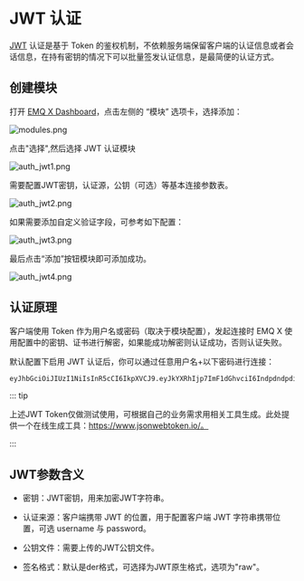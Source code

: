 # JWT 认证

[JWT](https://JWT.io/) 认证是基于 Token 的鉴权机制，不依赖服务端保留客户端的认证信息或者会话信息，在持有密钥的情况下可以批量签发认证信息，是最简便的认证方式。

## 创建模块

打开 [EMQ X Dashboard](http://127.0.0.1:18083/#/modules)，点击左侧的 “模块” 选项卡，选择添加：

![modules.png](http://dgiot-1253666439.cos.ap-shanghai-fsi.myqcloud.com/shuwa_tech/zh/backend/emqx/modules/assets/modules.png)

点击"选择",然后选择 JWT 认证模块

![auth_jwt1.png](http://dgiot-1253666439.cos.ap-shanghai-fsi.myqcloud.com/shuwa_tech/zh/backend/emqx/modules/assets/auth_jwt1.png)

需要配置JWT密钥，认证源，公钥（可选）等基本连接参数表。

![auth_jwt2.png](http://dgiot-1253666439.cos.ap-shanghai-fsi.myqcloud.com/shuwa_tech/zh/backend/emqx/modules/assets/auth_jwt2.png)

如果需要添加自定义验证字段，可参考如下配置：

![auth_jwt3.png](http://dgiot-1253666439.cos.ap-shanghai-fsi.myqcloud.com/shuwa_tech/zh/backend/emqx/modules/assets/auth_jwt3.png)

最后点击“添加”按钮模块即可添加成功。

![auth_jwt4.png](http://dgiot-1253666439.cos.ap-shanghai-fsi.myqcloud.com/shuwa_tech/zh/backend/emqx/modules/assets/auth_jwt4.png)

## 认证原理

客户端使用 Token 作为用户名或密码（取决于模块配置），发起连接时 EMQ X 使用配置中的密钥、证书进行解密，如果能成功解密则认证成功，否则认证失败。

默认配置下启用 JWT 认证后，你可以通过任意用户名+以下密码进行连接：

```bash
eyJhbGciOiJIUzI1NiIsInR5cCI6IkpXVCJ9.eyJkYXRhIjp7ImF1dGhvciI6IndpdndpdiIsInNpdGUiOiJodHRwczovL3dpdndpdi5jb20ifSwiZXhwIjoxNTgyMjU1MzYwNjQyMDAwMCwiaWF0IjoxNTgyMjU1MzYwfQ.FdyAx2fYahm6h3g47m88ttyINzptzKy_speimyUcma4
```

::: tip

上述JWT Token仅做测试使用，可根据自己的业务需求用相关工具生成。此处提供一个在线生成工具：https://www.jsonwebtoken.io/。

:::

## JWT参数含义

- 密钥：JWT密钥，用来加密JWT字符串。

- 认证来源：客户端携带 JWT 的位置，用于配置客户端 JWT 字符串携带位置，可选 username 与 password。
- 公钥文件：需要上传的JWT公钥文件。
- 签名格式：默认是der格式，可选择为JWT原生格式，选项为"raw"。
